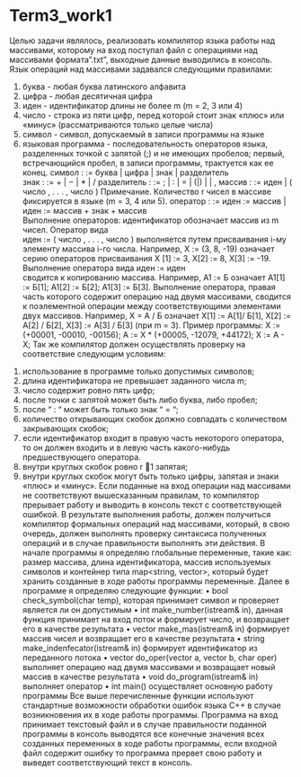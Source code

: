 # Term3_work1
Целью задачи являлось, реализовать компилятор языка работы над массивами, которому на вход поступал файл с операциями над массивами формата”.txt”, выходные данные выводились в консоль. 
Язык операций над массивами задавался следующими правилами:
1. буква   - любая буква латинского алфавита
2. цифра  - любая десятичная цифра
3. иден  -  идентификатор длины не более m (m = 2, 3 или  4)
4. число  - строка из пяти цифр, перед которой стоит знак «плюс» или «минус» (рассматриваются только целые числа)
5. символ  - символ, допускаемый в записи программы на языке
6. языковая программа - последовательность операторов языка, разделенных точкой с запятой (;) и не имеющих пробелов; первый, встречающийся пробел, в записи программы, трактуется как ее конец.
 символ  : :=  буква  |  цифра  |  знак  |  разделитель  
 знак  : :=  + | − | * | / 
 разделитель  : :=  ; | : |  = | (|) |   | , 
 массив : :=   иден  | ( число , . . . ,  число  ) 
Примечание. Количество r чисел в массиве фиксируется в языке (m = 3, 4 или 5).
 оператор : :=  иден  :=  массив  |  иден  :=  массив +  знак  + массив  
Выполнение операторов: идентификатор обозначает массив из  m чисел. Оператор вида  
иден := ( число , . . . ,  число )
выполняется путем присваивания  i-му элементу массива  i-го числа. Например, X := (3, 8, -19) означает серию операторов присваивания X [1] := 3, X[2] := 8, X[3] := -19.  Выполнение оператора вида
	 иден  :=  иден     
сводится к копированию массива. 
Например, A1 := Б означает A1[1] := Б[1]; A1[2] := Б[2]; A1[3] := Б[3].
Выполнение оператора, правая часть которого содержит операцию над двумя массивами, сводится к поэлементной операции между соответствующими  элементами двух  массивов.  Например, X = A / Б    означает X[1] := A[1]/ Б[1],  X[2] := A[2] / Б[2],  X[3] := A[3] / Б[3] (при m = 3). 
Пример программы:
X := (+00001,  -00010,  -00156);  A := X * (+00005, -12079, +44172);  X := A - X; 
Так же компилятор должен осуществлять проверку на соответствие следующим условиям:
1) использование в программе только допустимых символов;
2) длина идентификатора не превышает заданного числа m;
3) число содержит ровно пять цифр;
4) после точки с запятой может быть либо буква, либо пробел;
5) после “ : “ может быть только знак “ = “;
6) количество открывающих скобок должно совпадать с количеством закрывающих скобок;
7) если идентификатор входит в правую часть некоторого оператора, то он должен входить и в левую часть какого-нибудь предшествующего оператора.
8) внутри круглых скобок ровно  r 1 запятая;
9) внутри круглых скобок могут быть только цифры, запятая и знаки «плюс» и «минус». 
Если поданные на вход операции над массивами не соответствуют  вышесказанным правилам, то компилятор прерывает работу и выводить в консоль текст с соответствующей ошибкой.
В результате выполнения работы, должен получиться компилятор формальных операций над массивами, который, в свою очередь, должен выполнять проверку синтаксиса полученных операций и в случае правильности выполнять эти действия.
В начале программы я определяю глобальные переменные, такие как: размер массива, длина идентификатора, массив используемых символов и контейнер типа map<string, vector<int>>, который будет хранить созданные в ходе работы программы переменные.
Далее в программе я определяю следующие функции:
•	bool check_symbol(char temp), которая принимает символ и проверяет является ли он допустимым
•	int make_number(istream& in), данная функция принимает на вход поток и формирует число, и возвращает его в качестве результата
•	vector<int> make_mas(istream& in) формирует массив чисел и возвращает его в качестве результата
•	string make_indenfecator(istream& in) формирует идентификатор из переданного потока
•	vector<int> do_oper(vector<int> a, vector<int> b, char oper) выполняет операцию над двумя массивами и возвращает новый массив в качестве результата
•	void do_program(istream& in) выполняет оператор 
•	int main() осуществляет основную работу программы
Все выше перечисленные функции используют стандартные возможности обработки ошибок языка C++ в случае возникновения их в ходе работы программы. 
	Программа на вход принимает текстовый файл и в случае правильности поданной программы в консоль выводятся все конечные значения всех созданных переменных в ходе работы программы, если входной файл содержит ошибку то программа прервет свою работу и выведет соответствующий текст в консоль.
